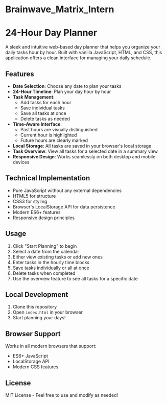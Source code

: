 # Brainwave_Matrix_Intern
# 24-Hour Day Planner

A sleek and intuitive web-based day planner that helps you organize your daily tasks hour by hour. Built with vanilla JavaScript, HTML, and CSS, this application offers a clean interface for managing your daily schedule.

## Features

- **Date Selection**: Choose any date to plan your tasks
- **24-Hour Timeline**: Plan your day hour by hour
- **Task Management**:
  - Add tasks for each hour
  - Save individual tasks
  - Save all tasks at once
  - Delete tasks as needed
- **Time-Aware Interface**:
  - Past hours are visually distinguished
  - Current hour is highlighted
  - Future hours are clearly marked
- **Local Storage**: All tasks are saved in your browser's local storage
- **Task Overview**: View all tasks for a selected date in a summary view
- **Responsive Design**: Works seamlessly on both desktop and mobile devices

## Technical Implementation

- Pure JavaScript without any external dependencies
- HTML5 for structure
- CSS3 for styling
- Browser's LocalStorage API for data persistence
- Modern ES6+ features
- Responsive design principles

## Usage

1. Click "Start Planning" to begin
2. Select a date from the calendar
3. Either view existing tasks or add new ones
4. Enter tasks in the hourly time blocks
5. Save tasks individually or all at once
6. Delete tasks when completed
7. Use the overview feature to see all tasks for a specific date

## Local Development

1. Clone this repository
2. Open `index.html` in your browser
3. Start planning your days!

## Browser Support

Works in all modern browsers that support:
- ES6+ JavaScript
- LocalStorage API
- Modern CSS features

## License

MIT License - Feel free to use and modify as needed!
